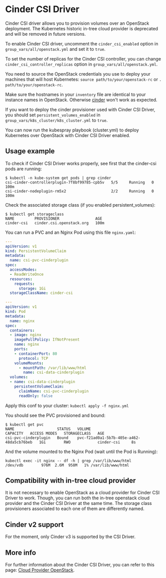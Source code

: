 # Cinder CSI Driver

Cinder CSI driver allows you to provision volumes over an OpenStack deployment. The Kubernetes historic in-tree cloud provider is deprecated and will be removed in future versions.

To enable Cinder CSI driver, uncomment the `cinder_csi_enabled` option in `group_vars/all/openstack.yml` and set it to `true`.

To set the number of replicas for the Cinder CSI controller, you can change `cinder_csi_controller_replicas` option in `group_vars/all/openstack.yml`.

You need to source the OpenStack credentials you use to deploy your machines that will host Kubernetes: `source path/to/your/openstack-rc` or `. path/to/your/openstack-rc`.

Make sure the hostnames in your `inventory` file are identical to your instance names in OpenStack. Otherwise [cinder](https://docs.openstack.org/cinder/latest/) won't work as expected.

If you want to deploy the cinder provisioner used with Cinder CSI Driver, you should set `persistent_volumes_enabled` in `group_vars/k8s_cluster/k8s_cluster.yml` to `true`.

You can now run the kubespray playbook (cluster.yml) to deploy Kubernetes over OpenStack with Cinder CSI Driver enabled.

## Usage example

To check if Cinder CSI Driver works properly, see first that the cinder-csi pods are running:

```ShellSession
$ kubectl -n kube-system get pods | grep cinder
csi-cinder-controllerplugin-7f8bf99785-cpb5v   5/5     Running   0          100m
csi-cinder-nodeplugin-rm5x2                    2/2     Running   0          100m
```

Check the associated storage class (if you enabled persistent_volumes):

```ShellSession
$ kubectl get storageclass
NAME         PROVISIONER                AGE
cinder-csi   cinder.csi.openstack.org   100m
```

You can run a PVC and an Nginx Pod using this file `nginx.yaml`:

```yml
---
apiVersion: v1
kind: PersistentVolumeClaim
metadata:
  name: csi-pvc-cinderplugin
spec:
  accessModes:
  - ReadWriteOnce
  resources:
    requests:
      storage: 1Gi
  storageClassName: cinder-csi

---
apiVersion: v1
kind: Pod
metadata:
  name: nginx
spec:
  containers:
  - image: nginx
    imagePullPolicy: IfNotPresent
    name: nginx
    ports:
    - containerPort: 80
      protocol: TCP
    volumeMounts:
      - mountPath: /var/lib/www/html
        name: csi-data-cinderplugin
  volumes:
  - name: csi-data-cinderplugin
    persistentVolumeClaim:
      claimName: csi-pvc-cinderplugin
      readOnly: false
```

Apply this conf to your cluster: ```kubectl apply -f nginx.yml```

You should see the PVC provisioned and bound:

```ShellSession
$ kubectl get pvc
NAME                   STATUS   VOLUME                                     CAPACITY   ACCESS MODES   STORAGECLASS   AGE
csi-pvc-cinderplugin   Bound    pvc-f21ad0a1-5b7b-405e-a462-48da5cb76beb   1Gi        RWO            cinder-csi     8s
```

And the volume mounted to the Nginx Pod (wait until the Pod is Running):

```ShellSession
kubectl exec -it nginx -- df -h | grep /var/lib/www/html
/dev/vdb        976M  2.6M  958M   1% /var/lib/www/html
```

## Compatibility with in-tree cloud provider

It is not necessary to enable OpenStack as a cloud provider for Cinder CSI Driver to work.
Though, you can run both the in-tree openstack cloud provider and the Cinder CSI Driver at the same time. The storage class provisioners associated to each one of them are differently named.

## Cinder v2 support

For the moment, only Cinder v3 is supported by the CSI Driver.

## More info

For further information about the Cinder CSI Driver, you can refer to this page: [Cloud Provider OpenStack](https://github.com/kubernetes/cloud-provider-openstack/blob/master/docs/using-cinder-csi-plugin.md).
